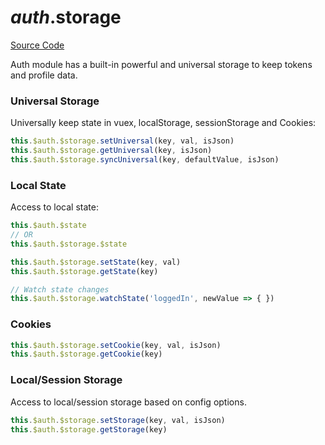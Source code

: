 # $auth.$storage

[Source Code](https://github.com/nuxt-community/auth-module/blob/dev/lib/core/storage.js)

Auth module has a built-in powerful and universal storage to keep tokens and profile data.

### Universal Storage

Universally keep state in vuex, localStorage, sessionStorage and Cookies:

```js
this.$auth.$storage.setUniversal(key, val, isJson)
this.$auth.$storage.getUniversal(key, isJson)
this.$auth.$storage.syncUniversal(key, defaultValue, isJson)
```

### Local State

Access to local state:

```js
this.$auth.$state
// OR
this.$auth.$storage.$state
```

```js
this.$auth.$storage.setState(key, val)
this.$auth.$storage.getState(key)

// Watch state changes
this.$auth.$storage.watchState('loggedIn', newValue => { })
```

### Cookies

```js
this.$auth.$storage.setCookie(key, val, isJson)
this.$auth.$storage.getCookie(key)
```

### Local/Session Storage

Access to local/session storage based on config options.

```js
this.$auth.$storage.setStorage(key, val, isJson)
this.$auth.$storage.getStorage(key)
```
